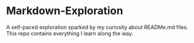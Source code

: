 # Markdown-Exploration
A self-paced exploration sparked by my curiosity about READMe.md files. This repo contains everything I learn along the way.
